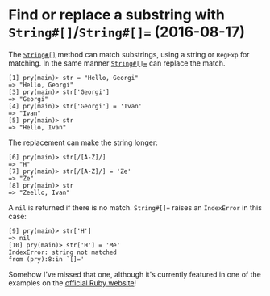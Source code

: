 # Find or replace a substring with `String#[]`/`String#[]=` (2016-08-17)

The [`String#[]`](http://ruby-doc.org/core-2.2.0/String.html#method-i-5B-5D) method can match substrings, using a string or `RegExp` for matching.
In the same manner [`String#[]=`](http://ruby-doc.org/core-2.2.0/String.html#method-i-5B-5D-3D) can replace the match.
```
[1] pry(main)> str = "Hello, Georgi"
=> "Hello, Georgi"
[3] pry(main)> str['Georgi']
=> "Georgi"
[4] pry(main)> str['Georgi'] = 'Ivan'
=> "Ivan"
[5] pry(main)> str
=> "Hello, Ivan"
```
The replacement can make the string longer:
```
[6] pry(main)> str[/[A-Z]/]
=> "H"
[7] pry(main)> str[/[A-Z]/] = 'Ze'
=> "Ze"
[8] pry(main)> str
=> "Zeello, Ivan"
```

A `nil` is returned if there is no match. `String#[]=` raises an `IndexError` in this case:
```
[9] pry(main)> str['H']
=> nil
[10] pry(main)> str['H'] = 'Me'
IndexError: string not matched
from (pry):8:in `[]='
```

Somehow I've missed that one, although it's currently featured in one of the examples on the [official Ruby website](https://www.ruby-lang.org/en/)!
